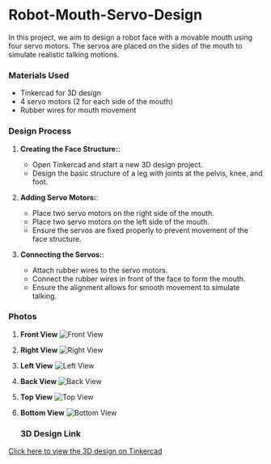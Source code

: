 # Robot-Mouth-Servo-Design

In this project, we aim to design a robot face with a movable mouth using four servo motors. The servos are placed on the sides of the mouth to simulate realistic talking motions.

### Materials Used
- Tinkercad for 3D design
- 4 servo motors (2 for each side of the mouth)
- Rubber wires for mouth movement

### Design Process
1. **Creating the Face Structure:**: 
    - Open Tinkercad and start a new 3D design project.
    - Design the basic structure of a leg with joints at the pelvis, knee, and foot.

2. **Adding Servo Motors:**: 
    - Place two servo motors on the right side of the mouth.
    - Place two servo motors on the left side of the mouth.
    - Ensure the servos are fixed properly to prevent movement of the face structure.

3. **Connecting the Servos:**:
    - Attach rubber wires to the servo motors.
    - Connect the rubber wires in front of the face to form the mouth.
    - Ensure the alignment allows for smooth movement to simulate talking.

### Photos
1. **Front View**
    ![Front View](IMG_5420.jpg)
2. **Right View**
    ![Right View](IMG_5422.jpg)
3. **Left View**
    ![Left View](IMG_5423.jpg)
4. **Back View**
    ![Back View](IMG_5421.jpg)
5. **Top View**
    ![Top View](IMG_5425.jpg)
6. **Bottom View**
    ![Bottom View](IMG_5424.jpg)

   ### 3D Design Link
[Click here to view the 3D design on Tinkercad](https://www.tinkercad.com/things/eWTTN1NAbas-grand-sango-kup/edit?sharecode=LdCIvQDC7kWbmXAby5lmGuiPfd1-RtzggKtmHHpZQ14)
